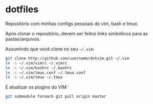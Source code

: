 # dotfiles

Repositório com minhas configs pessoais do vim, bash e tmux.

Após clonar o repositório, devem ser feitos links simbólicos para as pastas/arquivos. 

Assumindo que você clone no seu `~/.vim`:
```bash
git clone http://github.com/username/dotvim.git ~/.vim
ln -s ~/.vim/vimrc ~/.vimrc
ln -s ~/.vim/bashrc ~/.bashrc
ln -s ~/.vim/tmux.conf ~/.tmux.conf
ln -s ~/.vim/tmux ~/.tmux
```

E atualizar os plugins do ViM:
```bash
git submodule foreach git pull origin master
```
